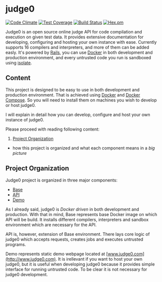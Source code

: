 # judge0
[![Code Climate](https://codeclimate.com/github/hermanzdosilovic/judge0/badges/gpa.svg)](https://codeclimate.com/github/hermanzdosilovic/judge0) [![Test Coverage](https://codeclimate.com/github/hermanzdosilovic/judge0/badges/coverage.svg)](https://codeclimate.com/github/hermanzdosilovic/judge0/coverage) [![Build Status](https://travis-ci.org/hermanzdosilovic/judge0.svg?branch=master)](https://travis-ci.org/hermanzdosilovic/judge0) [![Hex.pm](https://img.shields.io/hexpm/l/plug.svg?maxAge=2592000)](https://github.com/hermanzdosilovic/judge0/blob/master/LICENSE)

Judge0 is an open source online judge API for code compilation and execution on given test data. It provides extensive documentation for developing, configuring and hosting your own instance with ease. Currently supports 16 compilers and interpreters, and more of them can be added easly. It's powered by [Rails](http://rubyonrails.org/), you can use [Docker](https://www.docker.com/) in both development and production environment, and every untrusted code you run is sandboxed using [isolate](https://github.com/ioi/isolate).

## Content

This project is designed to be easy to use in both development and production environment. That is achieved using [Docker](https://docs.docker.com/) and [Docker Compose](https://docs.docker.com/compose/). So you will need to install them on machines you wish to develop or host judge0.

I will explain in detail how you can develop, configure and host your own instance of judge0.

Please proceed with reading following content:

1. [Project Organization](#project-organization)
  * how this project is organized and what each component means in a _big picture_

## Project Organization

Judge0 project is organized in three major components:

* [Base](https://github.com/hermanzdosilovic/judge0/tree/master/base)
* [API](https://github.com/hermanzdosilovic/judge0/tree/master/api)
* [Demo](https://github.com/hermanzdosilovic/judge0/tree/master/demo)

As I already said, judge0 is _Docker driven_ in both development and production. With that in mind, Base represents base Docker image on which API will be build. It installs different compilers, interpreters and sandbox environment which are necessary for the API.

API is, however, extension of Base environment. There lays core logic of judge0 which accepts requests, creates jobs and executes untrusted programs.

Demo represents static demo webpage located at [www.judge0.com](http://www.judge0.com). It is irellevant if you want to host your own judge0, but it is useful when developing judge0 because it provides simple interface for running untrusted code. To be clear it is not necessary for judge0 development.
